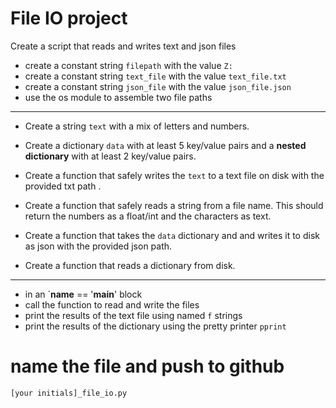 # File IO project

Create a script that reads and writes text and json files

- create a constant string `filepath` with the value `Z:`
- create a constant string `text_file` with the value `text_file.txt`
- create a constant string `json_file` with the value `json_file.json`
- use the os module to assemble two file paths

---

- Create a string `text` with a mix of letters and numbers.
- Create a dictionary `data` with at least 5 key/value pairs and a **nested dictionary** with at least 2 key/value pairs.

- Create a function that safely writes the `text` to a text file on disk with the provided txt path . 
- Create a function that safely reads a string from a file name. This should return the numbers as a float/int and the characters as text.

- Create a function that takes the `data` dictionary and and writes it to disk as json with the provided json path.
- Create a function that reads a dictionary from disk.

---

- in an `__name__ == '__main__' block
- call the function to read and write the files
- print the results of the text file using named `f` strings
- print the results of the dictionary using the pretty printer `pprint`

# name the file and push to github
`[your initials]_file_io.py`